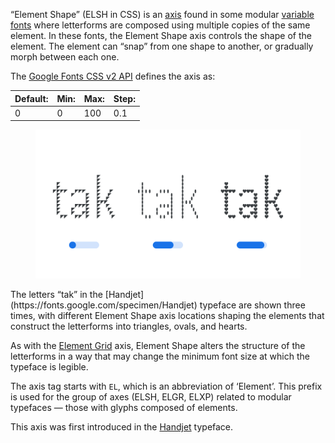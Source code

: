 “Element Shape” (ELSH in CSS) is an [axis](/glossary/axis_in_variable_fonts) found in some modular [variable fonts](/glossary/variable_fonts) where letterforms are composed using multiple copies of the same element. In these fonts, the Element Shape axis controls the shape of the element. The element can “snap” from one shape to another, or gradually morph between each one.

The [Google Fonts CSS v2 API](https://developers.google.com/fonts/docs/css2) defines the axis as:

| Default: | Min: | Max: | Step: |
| --- | --- | --- | --- |
| 0 | 0 | 100 | 0.1 |

<figure>

![An image showing three type specimens, each with an axis slider underneath. The specimen on the left shows the effects of the axis’ lowest value. The specimen in the middle shows the effects of the axis’ middle value. The specimen on the right shows the effects of the axis’ highest value.](images/thumbnail.svg)

</figure>

<figcaption> The letters “tak” in the [Handjet](https://fonts.google.com/specimen/Handjet) typeface are shown three times, with different Element Shape axis locations shaping the elements that construct the letterforms into triangles, ovals, and hearts.</figcaption> 

As with the [Element Grid](/glossary/elgr_axis) axis, Element Shape alters the structure of the letterforms in a way that may change the minimum font size at which the typeface is legible.

The axis tag starts with `EL`, which is an abbreviation of ‘Element’. This prefix is used for the group of axes (ELSH, ELGR, ELXP) related to modular typefaces — those with glyphs composed of elements.

This axis was first introduced in the [Handjet](https://fonts.google.com/specimen/Handjet) typeface.